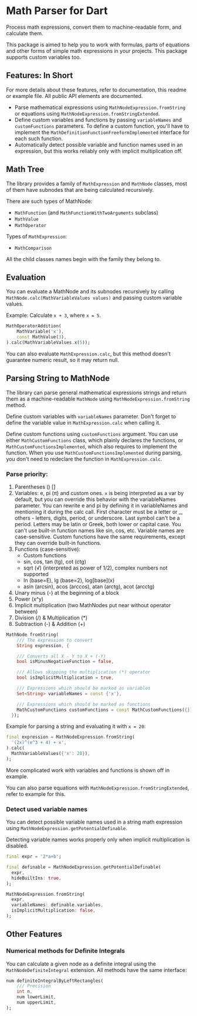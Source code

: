 # Math Parser for Dart

Process math expressions, convert them to machine-readable
form, and calculate them.

This package is aimed to help you to work with formulas,
parts of equations and other forms of simple math
expressions in your projects. This package supports custom
variables too.

## Features: In Short
For more details about these features, refer to documentation, 
this readme or example file. All public API elements are 
documented.

- Parse mathematical expressions using 
  `MathNodeExpression.fromString` or equations using 
  `MathNodeExpression.fromStringExtended`.
- Define custom variables and functions by passing 
  `variableNames` and `customFunctions` parameters. To define
  a custom function, you'll have to implement the 
  `MathDefinitionFunctionFreeformImplemented` interface for 
  each such function.
- Automatically detect possible variable and function names used in 
  an expression, but this works reliably only with implicit 
  multiplication off.

## Math Tree

The library provides a family of `MathExpression` and
`MathNode` classes, most of them have subnodes that are being
calculated recursively.

There are such types of MathNode:

- `MathFunction` (and `MathFunctionWithTwoArguments` subclass)
- `MathValue`
- `MathOperator`

Types of `MathExpression`:

- `MathComparison`

All the child classes names begin with the family they belong to.

## Evaluation

You can evaluate a MathNode and its subnodes recursively by calling
`MathNode.calc(MathVariableValues values)` and passing custom
variable values.

Example: Calculate `x + 3`, where `x = 5`.

```dart
MathOperatorAddition(
    MathVariable('x'),
    const MathValue(3),
).calc(MathVariableValues.x(5));
```

You can also evaluate `MathExpression.calc`, but this method
doesn't guarantee numeric result, so it may return null.

## Parsing String to MathNode

The library can parse general mathematical expressions strings
and return them as a machine-readable `MathNode` using
`MathNodeExpression.fromString` method.

Define custom variables with `variableNames` parameter. Don't forget to
define the variable value in `MathExpression.calc` when calling it.

Define custom functions using `customFunctions` argument. You can use either
`MathCustomFunctions` class, which plainly declares the functions, or
`MathCustomFunctionsImplemented`, which also requires to implement the
function. When you use `MathCustomFunctionsImplemented` during parsing,
you don't need to redeclare the function in `MathExpression.calc`.

### Parse priority:

1. Parentheses () []
2. Variables: e, pi (π) and custom ones. `x` is being interpreted as a var
   by default, but you can override this behavior with the variableNames
   parameter. You can rewrite e and pi by defining it in variableNames and
   mentioning it during the calc call.
   First character must be a letter or \_, others - letters, digits, period,
   or underscore. Last symbol can't be a period. Letters may be latin or
   Greek, both lower or capital case. You can't use built-in function
   names like sin, cos, etc. Variable names are case-sensitive. Custom
   functions have the same requirements, except they can override built-in
   functions.
3. Functions (case-sensitive):
   - Custom functions
   - sin, cos, tan (tg), cot (ctg)
   - sqrt (√) (interpreted as power of 1/2), complex numbers not supported
   - ln (base=E), lg (base=2), log\[base\]\(x\)
   - asin (arcsin), acos (arccos), atan (arctg), acot (arcctg)
4. Unary minus (-) at the beginning of a block
5. Power (x^y)
6. Implicit multiplication (two MathNodes put near without operator between)
7. Division (/) & Multiplication (\*)
8. Subtraction (-) & Addition (+)

```dart
MathNode fromString(
    /// The expression to convert
    String expression, {

    /// Converts all X - Y to X + (-Y)
    bool isMinusNegativeFunction = false,

    /// Allows skipping the multiplication (*) operator
    bool isImplicitMultiplication = true,

    /// Expressions which should be marked as variables
    Set<String> variableNames = const {'x'},

    /// Expressions which should be marked as functions
    MathCustomFunctions customFunctions = const MathCustomFunctions({}),
  });
```

Example for parsing a string and evaluating it with `x = 20`:

```dart
final expression = MathNodeExpression.fromString(
  '(2x)^(e^3 + 4) + x',
).calc(
  MathVariableValues({'x': 20}),
);
```

More complicated work with variables and functions is shown off in
example.

You can also parse equations with `MathNodeExpression.fromStringExtended`,
refer to example for this.

### Detect used variable names

You can detect possible variable names used in a string math expression
using `MathNodeExpression.getPotentialDefinable`.

Detecting variable names works properly only when implicit multiplication
is disabled.

```dart
final expr = '2*a+b';

final definable = MathNodeExpression.getPotentialDefinable(
  expr,
  hideBuiltIns: true,
);

MathNodeExpression.fromString(
  expr,
  variableNames: definable.variables,
  isImplicitMultiplication: false,
);
```

## Other Features

### Numerical methods for Definite Integrals

You can calculate a given node as a definite integral using
the `MathNodeDefiniteIntegral` extension. All methods have
the same interface:

```dart
num definiteIntegralByLeftRectangles(
    /// Precision
    int n,
    num lowerLimit,
    num upperLimit,
);

```
